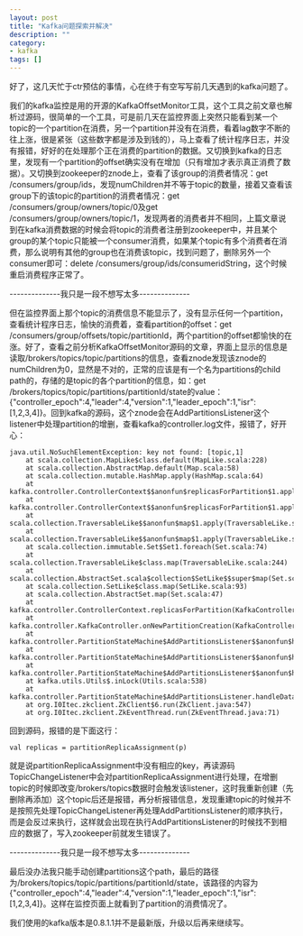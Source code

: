 ```yaml
---
layout: post
title: "Kafka问题探索并解决"
description: ""
category: 
- kafka
tags: []
---
```



好了，这几天忙于ctr预估的事情，心在终于有空写写前几天遇到的kafka问题了。

我们的kafka监控是用的开源的KafkaOffsetMonitor工具，这个工具之前文章也解析过源码，很简单的一个工具，可是前几天在监控界面上突然只能看到某一个topic的一个partition在消费，另一个partition并没有在消费，看着lag数字不断的往上涨，很是紧张（这些数字都是涉及到钱的），马上查看了统计程序日志，并没有报错，好好的在处理那个正在消费的partition的数据。又切换到kafka的日志里，发现有一个partition的offset确实没有在增加（只有增加才表示真正消费了数据）。又切换到zookeeper的znode上，查看了该group的消费者情况：get /consumers/group/ids，发现numChildren并不等于topic的数量，接着又查看该group下的该topic的partition的消费者情况：get /consumers/group/owners/topic/0及get /consumers/group/owners/topic/1，发现两者的消费者并不相同，上篇文章说到在kafka消费数据的时候会将topic的消费者注册到zookeeper中，并且某个group的某个topic只能被一个consumer消费，如果某个topic有多个消费者在消费，那么说明有其他的group也在消费该topic，找到问题了，删除另外一个consumer即可：delete /consumers/group/ids/consumeridString，这个时候重启消费程序正常了。

--------------我只是一段不想写太多--------------

但在监控界面上那个topic的消费信息不能显示了，没有显示任何一个partition，查看统计程序日志，愉快的消费着，查看partition的offset：get /consumers/group/offsets/topic/partitionId，两个partition的offset都愉快的在涨。好了，查看之前分析KafkaOffsetMonitor源码的文章，界面上显示的信息是读取/brokers/topics/topic/partitions的信息，查看znode发现该znode的numChildren为0，显然是不对的，正常的应该是有一个名为partitions的child path的，存储的是topic的各个partition的信息，如：get /brokers/topics/topic/partitions/partitionId/state的value：{"controller_epoch":4,"leader":4,"version":1,"leader_epoch":1,"isr":[1,2,3,4]}。回到kafka的源码，这个znode会在AddPartitionsListener这个listener中处理partition的增删，查看kafka的controller.log文件，报错了，好开心：

	java.util.NoSuchElementException: key not found: [topic,1]
        at scala.collection.MapLike$class.default(MapLike.scala:228)
        at scala.collection.AbstractMap.default(Map.scala:58)
        at scala.collection.mutable.HashMap.apply(HashMap.scala:64)
        at kafka.controller.ControllerContext$$anonfun$replicasForPartition$1.apply(KafkaController.scala:109)
        at kafka.controller.ControllerContext$$anonfun$replicasForPartition$1.apply(KafkaController.scala:108)
        at scala.collection.TraversableLike$$anonfun$map$1.apply(TraversableLike.scala:244)
        at scala.collection.TraversableLike$$anonfun$map$1.apply(TraversableLike.scala:244)
        at scala.collection.immutable.Set$Set1.foreach(Set.scala:74)
        at scala.collection.TraversableLike$class.map(TraversableLike.scala:244)
        at scala.collection.AbstractSet.scala$collection$SetLike$$super$map(Set.scala:47)
        at scala.collection.SetLike$class.map(SetLike.scala:93)
        at scala.collection.AbstractSet.map(Set.scala:47)
        at kafka.controller.ControllerContext.replicasForPartition(KafkaController.scala:108)
        at kafka.controller.KafkaController.onNewPartitionCreation(KafkaController.scala:472)
        at kafka.controller.PartitionStateMachine$AddPartitionsListener$$anonfun$handleDataChange$1.apply$mcV$sp(PartitionStateMachine.scala:503)
        at kafka.controller.PartitionStateMachine$AddPartitionsListener$$anonfun$handleDataChange$1.apply(PartitionStateMachine.scala:492)
        at kafka.controller.PartitionStateMachine$AddPartitionsListener$$anonfun$handleDataChange$1.apply(PartitionStateMachine.scala:492)
        at kafka.utils.Utils$.inLock(Utils.scala:538)
        at kafka.controller.PartitionStateMachine$AddPartitionsListener.handleDataChange(PartitionStateMachine.scala:491)
        at org.I0Itec.zkclient.ZkClient$6.run(ZkClient.java:547)
        at org.I0Itec.zkclient.ZkEventThread.run(ZkEventThread.java:71)
回到源码，报错的是下面这行：

	val replicas = partitionReplicaAssignment(p)
就是说partitionReplicaAssignment中没有相应的key，再读源码TopicChangeListener中会对partitionReplicaAssignment进行处理，在增删topic的时候即改变/brokers/topics数据时会触发该listener，这时我重新创建（先删除再添加）这个topic后还是报错，再分析报错信息，发现重建topic的时候并不是按照先处理TopicChangeListener再处理AddPartitionsListener的顺序执行，而是会反过来执行，这样就会出现在执行AddPartitionsListener的时候找不到相应的数据了，写入zookeeper前就发生错误了。

--------------我只是一段不想写太多--------------

最后没办法我只能手动创建partitions这个path，最后的路径为/brokers/topics/topic/partitions/partitionId/state，该路径的内容为{"controller_epoch":4,"leader":4,"version":1,"leader_epoch":1,"isr":[1,2,3,4]}。这样在监控页面上就看到了partition的消费情况了。

我们使用的kafka版本是0.8.1.1并不是最新版，升级以后再来继续写。